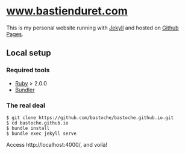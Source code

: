 # www.bastienduret.com

This is my personal website running with [Jekyll](http://jekyllrb.com/) and hosted on [Github Pages](https://pages.github.com/).

## Local setup

### Required tools

- [Ruby](https://www.ruby-lang.org/) > 2.0.0
- [Bundler](http://bundler.io/)

### The real deal

```
$ git clone https://github.com/bastoche/bastoche.github.io.git
$ cd bastoche.github.io
$ bundle install
$ bundle exec jekyll serve
```

Access http://localhost:4000/, and voilà!
